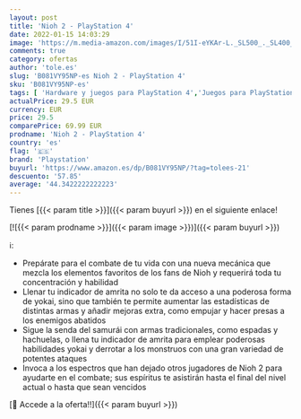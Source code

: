 ```yaml
---
layout: post
title: 'Nioh 2 - PlayStation 4'
date: 2022-01-15 14:03:29
image: 'https://m.media-amazon.com/images/I/51I-eYKAr-L._SL500_._SL400_.jpg'
comments: true
category: ofertas
author: 'tole.es'
slug: 'B081VY95NP-es Nioh 2 - PlayStation 4'
sku: 'B081VY95NP-es'
tags: [ 'Hardware y juegos para PlayStation 4','Juegos para PlayStation 4','Videojuegos','playstation', ]
actualPrice: 29.5 EUR
currency: EUR
price: 29.5
comparePrice: 69.99 EUR
prodname: 'Nioh 2 - PlayStation 4'
country: 'es'
flag: '🇪🇸'
brand: 'Playstation'
buyurl: 'https://www.amazon.es/dp/B081VY95NP/?tag=tolees-21'
descuento: '57.85'
average: '44.3422222222223'
---
```


Tienes [{{< param title >}}]({{< param buyurl >}}) en el siguiente enlace!

[![{{< param prodname >}}]({{< param image >}})]({{< param buyurl >}})

ℹ️:

- Prepárate para el combate de tu vida con una nueva mecánica que mezcla los elementos favoritos de los fans de Nioh y requerirá toda tu concentración y habilidad
- Llenar tu indicador de amrita no solo te da acceso a una poderosa forma de yokai, sino que también te permite aumentar las estadísticas de distintas armas y añadir mejoras extra, como empujar y hacer presas a los enemigos abatidos
- Sigue la senda del samurái con armas tradicionales, como espadas y hachuelas, o llena tu indicador de amrita para emplear poderosas habilidades yokai y derrotar a los monstruos con una gran variedad de potentes ataques
- Invoca a los espectros que han dejado otros jugadores de Nioh 2 para ayudarte en el combate; sus espíritus te asistirán hasta el final del nivel actual o hasta que sean vencidos

[🛒 Accede a la oferta!!]({{< param buyurl >}})
